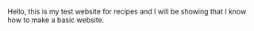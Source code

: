 Hello, this is my test website for recipes and I will be showing that I know how to make a basic website.
